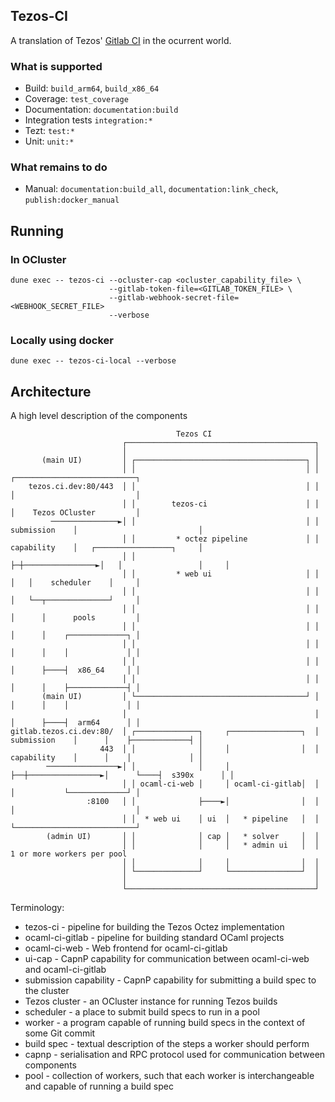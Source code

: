 ## Tezos-CI

A translation of Tezos' [Gitlab CI](https://gitlab.com/tezos/tezos/-/tree/master/.gitlab/ci) in the ocurrent world.

### What is supported

* Build: `build_arm64`, `build_x86_64`
* Coverage: `test_coverage`
* Documentation: `documentation:build`
* Integration tests `integration:*`
* Tezt: `test:*`
* Unit: `unit:*`

### What remains to do

* Manual: `documentation:build_all`, `documentation:link_check`, `publish:docker_manual`

## Running

### In OCluster

```
dune exec -- tezos-ci --ocluster-cap <ocluster_capability_file> \
                      --gitlab-token-file=<GITLAB_TOKEN_FILE> \
                      --gitlab-webhook-secret-file=<WEBHOOK_SECRET_FILE>
                      --verbose
```

### Locally using docker

```
dune exec -- tezos-ci-local --verbose
```

## Architecture

A high level description of the components

```
                                     Tezos CI
                         ┌──────────────────────────────────────────┐
                         │                                          │
       (main UI)         │ ┌──────────────────────────────────────┐ │
                         │ │                                      │ │                 ┌───────────────────────────┐
    tezos.ci.dev:80/443  │ │                                      │ │                 │                           │
                         │ │        tezos-ci                      │ │                 │    Tezos OCluster         │
         ───────────────►│ │                                      │ │   submission    │                           │
                         │ │         * octez pipeline             │ │   capability    │   ┌─────────────────┐     │
                         │ │                                      ├─┼────────────────►│   │                 │     │
                         │ │         * web ui                     │ │                 │   │    scheduler    │     │
                         │ │                                      │ │                 │   └──┬──────────────┘     │
                         │ │                                      │ │                 │      │      pools         │
                         │ │                                      │ │                 │      │    ┌─────────────┐ │
                         │ │                                      │ │                 │      │    │             │ │
                         │ │                                      │ │                 │      ├────┤  x86_64     │ │
                         │ │                                      │ │                 │      │    ├─────────────┤ │
       (main UI)         │ └──────────────────────────────────────┘ │                 │      │    │             │ │
                         │                                          │                 │      ├────┤  arm64      │ │
gitlab.tezos.ci.dev:80/  │ ┌──────────────┐     ┌────────────────┐  │   submission    │      │    ├─────────────┤ │
                    443  │ │              │     │                │  │   capability    │      │    │             │ │
        ────────────────►│ │              │     │                ├──┼────────────────►│      └────┤  s390x      │ │
                         │ │ ocaml-ci-web │     │ ocaml-ci-gitlab│  │                 │           └─────────────┘ │
                 :8100   │ │              ├────►│                │  │                 │                           │
                         │ │  * web ui    │ ui  │   * pipeline   │  │                 └───────────────────────────┘
        (admin UI)       │ │              │ cap │   * solver     │  │
                         │ │              │     │   * admin ui   │  │                  1 or more workers per pool
                         │ │              │     │                │  │
                         │ └──────────────┘     └────────────────┘  │
                         │                                          │
                         └──────────────────────────────────────────┘   
```

Terminology:
 * tezos-ci - pipeline for building the Tezos Octez implementation
 * ocaml-ci-gitlab - pipeline for building standard OCaml projects
 * ocaml-ci-web - Web frontend for ocaml-ci-gitlab
 * ui-cap - CapnP capability for communication between ocaml-ci-web and ocaml-ci-gitlab
 * submission capability - CapnP capability for submitting a build spec to the cluster
 * Tezos cluster - an OCluster instance for running Tezos builds
 * scheduler - a place to submit build specs to run in a pool
 * worker - a program capable of running build specs in the context of some Git commit
 * build spec - textual description of the steps a worker should perform
 * capnp - serialisation and RPC protocol used for communication between components
 * pool - collection of workers, such that each worker is interchangeable and capable of running a build spec
